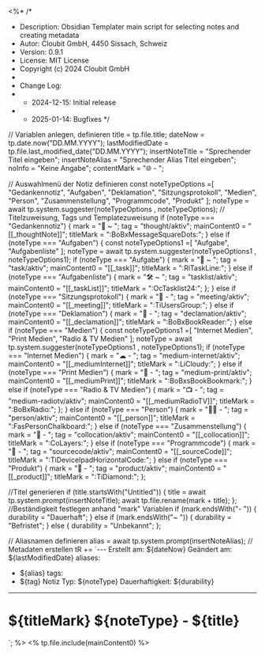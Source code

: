 <%* 
/*
* Description: Obsidian Templater main script for selecting notes and creating metadata
* Autor: Cloubit GmbH, 4450 Sissach, Schweiz
* Version: 0.9.1
* License: MIT License
* Copyright (c) 2024 Cloubit GmbH
* 
* Change Log:
* - 2024-12-15: Initial release
* - 2025-01-14: Bugfixes
*/

// Variablen anlegen, definieren
title = tp.file.title;
dateNow = tp.date.now("DD.MM.YYYY");
lastModifiedDate = tp.file.last_modified_date("DD.MM.YYYY");
insertNoteTitle = "Sprechender Titel eingeben";
insertNoteAlias = "Sprechender Alias Titel eingeben";
noInfo = "Keine Angabe";
contentMark = "🌐 - ";

// Auswahlmenü der Notiz definieren
const noteTypeOptions =[
	"Gedankennotiz",
	"Aufgaben",
	"Deklamation",
	"Sitzungsprotokoll",
	"Medien",
	"Person",
	"Zusammenstellung",
	"Programmcode",
	"Produkt"
	];
noteType = await tp.system.suggester(noteTypeOptions , noteTypeOptions);
// Titelzuweisung, Tags und Templatezuweisung
if (noteType === "Gedankennotiz") {
	mark = "💭 ~ ";
	tag = "thought/aktiv";
	mainContent0 = "[[_thoughtNote]]";
	titleMark = ":BoBxMessageSquareDots:";
	}
else if (noteType === "Aufgaben") {
	const noteTypeOptions1 =[
		"Aufgabe",
		"Aufgabenliste"
		];
	noteType = await tp.system.suggester(noteTypeOptions1 , noteTypeOptions1);
	if (noteType === "Aufgabe") {
		mark = "🔧 ~ ";
		tag = "task/aktiv";
		mainContent0 = "[[_task]]";
		titleMark = ":RiTaskLine:";
		}
	else if (noteType === "Aufgabenliste") {
		mark = "🛠 ~ ";
		tag = "tasklist/aktiv";
		mainContent0 = "[[_taskList]]";
		titleMark = ":OcTasklist24:";
		};
	}
else if (noteType === "Sitzungsprotokoll") {
	mark = "📝 - ";
	tag = "meeting/aktiv";
	mainContent0 = "[[_meeting]]";
	titleMark = ":TiUsersGroup:";
	}
else if (noteType === "Deklamation") {
	mark = "🎪 - ";
	tag = "declamation/aktiv";
	mainContent0 = "[[_declamation]]";
	titleMark = ":BoBxBookReader:";
	}
else if (noteType === "Medien") {
	const noteTypeOptions1 =[
		"Internet Medien",
		"Print Medien",
		"Radio & TV Medien"
		];
	noteType = await tp.system.suggester(noteTypeOptions1 , noteTypeOptions1);
	if (noteType === "Internet Medien") {
		mark = "☁ - ";
		tag = "medium-internet/aktiv";
		mainContent0 = "[[_mediumInternet]]";
		titleMark = ":LiCloudy:";
	}
	else if (noteType === "Print Medien") {
		mark = "📙 - ";
		tag = "medium-print/aktiv";
		mainContent0 = "[[_mediumPrint]]";
		titleMark = ":BoBxsBookBookmark:";
		}
	else if (noteType === "Radio & TV Medien") {
		mark = "📺 - ";
		tag = "medium-radiotv/aktiv";
		mainContent0 = "[[_mediumRadioTV]]";
		titleMark = ":BoBxRadio:";
		};
	}
else if (noteType === "Person") {
	mark = "🕵️‍♂️ - ";
	tag = "person/aktiv";
	mainContent0 = "[[_person]]";
	titleMark = ":FasPersonChalkboard:";
	}
else if (noteType === "Zusammenstellung") {
mark = "📑 - ";
tag = "collocation/aktiv";
mainContent0 = "[[_collocation]]";
titleMark = ":CoLayers:";
	}
else if (noteType === "Programmcode") {
	mark = "💾 - ";
	tag = "sourcecode/aktiv";
	mainContent0 = "[[_sourceCode]]";
	titleMark = ":TiDeviceIpadHorizontalCode:";
	}
else if (noteType === "Produkt") {
	mark = "💎 - ";
	tag = "product/aktiv";
	mainContent0 = "[[_product]]";
	titleMark = ":TiDiamond:";
};

//Titel generieren
if (title.startsWith("Untitled")) { 
	title = await tp.system.prompt(insertNoteTitle);
	await tp.file.rename(mark + title);
	};
//Beständigkeit festlegen anhand "mark" Variablen
if (mark.endsWith("- ")) { 
	durability = "Dauerhaft";
	}
else if (mark.endsWith("~ ")) {
	durability = "Befristet";
	}
else {
	durability = "Unbekannt";
};

// Aliasnamen definieren
alias = await tp.system.prompt(insertNoteAlias);
// Metadaten erstellen
tR +=  `---
Erstellt am: ${dateNow}
Geändert am: ${lastModifiedDate}
aliases:
  - ${alias}
tags:
  - ${tag}
Notiz Typ: ${noteType}
Dauerhaftigkeit: ${durability}
---
# ${titleMark} ${noteType} - ${title}

`; 
%>
<% tp.file.include(mainContent0) %>